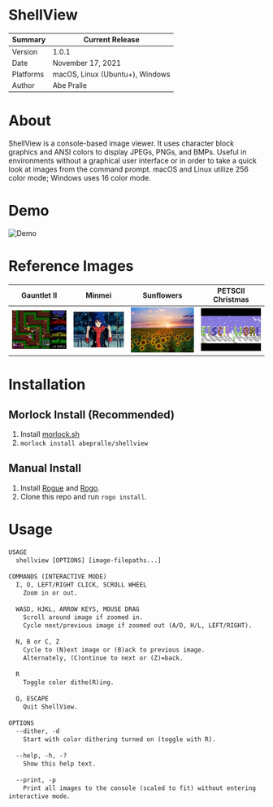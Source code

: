 # ShellView

Summary   | Current Release
----------|-----------------------
Version   | 1.0.1
Date      | November 17, 2021
Platforms | macOS, Linux (Ubuntu+), Windows
Author    | Abe Pralle

# About
ShellView is a console-based image viewer. It uses character block graphics and ANSI colors to display JPEGs, PNGs, and BMPs. Useful in environments without a graphical user interface or in order to take a quick look at images from the command prompt. macOS and Linux utilize 256 color mode; Windows uses 16 color mode.

# Demo
![Demo](Media/Videos/ShellView-1.2.gif)

# Reference Images
Gauntlet II | Minmei                                       | Sunflowers | PETSCII Christmas
------------|----------------------------------------------|------------|----------------------
![Gauntlet II](Media/Thumbnails/GauntletII.jpeg) | ![Minmei](Media/Thumbnails/Minmei.jpeg) | ![Sunflowers](Media/Thumbnails/Sunflowers.jpeg) | ![PETSCII Christmas](Media/Thumbnails/Christmas.png)

# Installation

## Morlock Install (Recommended)
1. Install [morlock.sh](https://morlock.sh)
2. `morlock install abepralle/shellview`

## Manual Install
1. Install [Rogue](https://github.com/AbePralle/Rogue) and [Rogo](https://github.com/AbePralle/Rogo).
2. Clone this repo and run `rogo install`.

# Usage
    USAGE
      shellview [OPTIONS] [image-filepaths...]

    COMMANDS (INTERACTIVE MODE)
      I, O, LEFT/RIGHT CLICK, SCROLL WHEEL
        Zoom in or out.

      WASD, HJKL, ARROW KEYS, MOUSE DRAG
        Scroll around image if zoomed in.
        Cycle next/previous image if zoomed out (A/D, H/L, LEFT/RIGHT).

      N, B or C, Z
        Cycle to (N)ext image or (B)ack to previous image.
        Alternately, (C)ontinue to next or (Z)=back.

      R
        Toggle color dithe(R)ing.

      Q, ESCAPE
        Quit ShellView.

    OPTIONS
      --dither, -d
        Start with color dithering turned on (toggle with R).

      --help, -h, -?
        Show this help text.

      --print, -p
        Print all images to the console (scaled to fit) without entering interactive mode.

